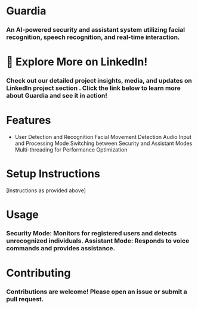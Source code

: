 <h1>Guardia</h1>
<h3>An AI-powered security and assistant system utilizing facial recognition, speech recognition, and real-time interaction.</h3>


<h1>📢 Explore More on LinkedIn!</h1>
<h3>Check out our detailed project insights, media, and updates on LinkedIn project section . Click the link below to learn more about Guardia and see it in action!</h3>

<h1>Features</h1>
<ul>
  <li>
 User Detection and Recognition
 Facial Movement Detection
 Audio Input and Processing
 Mode Switching between Security and Assistant Modes
 Multi-threading for Performance Optimization
  </li>
</ul>
<h1>Setup Instructions</h1>
[Instructions as provided above]
<h1>Usage</h1>
<h3>
Security Mode: Monitors for registered users and detects unrecognized individuals.
Assistant Mode: Responds to voice commands and provides assistance.
</h3>
<h1>Contributing</h1>
<h3>Contributions are welcome! Please open an issue or submit a pull request.</h3>


